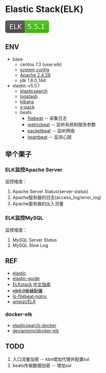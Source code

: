 # Elastic Stack(ELK)

[![Version](../../svg/ELK-5.5.1-brightgreen.svg)](README.md)

## ENV

- base
  - centos 7.3 (user:elk)
  - [system config](env-os.md)
  - [Apache 2.4.28](https://github.com/shawn0915/middleware-study/blob/master/webServer/httpd/httpd.md)
  - jdk 1.8.0_144
- elastic-v5.5.1
  - [elasticsearch](elk-es.md)
  - [logstash](elk-logstash.md)
  - [kibana](elk-kbn.md)
  - [x-pack](elk-xpack.md)
  - beats
    - [filebeat](elk-beat-filebeat.md) -- 采集日志
    - [metricbeat](elk-beat-metricbeat.md) -- 监听系统和服务参数
    - [packetbeat](elk-beat-packetbeat.md) -- 监听网络
    - [heartbeat](elk-beat-heartbeat.md) -- 监测心跳

## 举个栗子

### ELK监控Apache Server

监控维度：

1. Apache Server Status(server-status)
1. Apache服务器的日志(access_log/error_log)
1. Apache服务器的出入流量


### ELK监控MySQL

监控维度：

1. MySQL Server Status
1. MySQL Slow Log

## REF

- [elastic](https://www.elastic.co/)
- [elastic-guide](https://www.elastic.co/guide/index.html)
- [ELKstack 中文指南](https://www.gitbook.com/book/chenryn/elk-stack-guide-cn/details)
- [~~elk5.0安装配置~~](http://blog.csdn.net/qq942477618/article/details/53518372)
- [ls-filebeat-nginx](http://tchuairen.blog.51cto.com/3848118/1840596/)
- [ameizi/ELK](https://github.com/ameizi/ELK)

### docker-elk

- [elasticsearch-docker](https://github.com/elastic/elasticsearch-docker)
- [deviantony/docker-elk](https://github.com/deviantony/docker-elk)

## TODO

1. 入口流量加密 -- kbn增加代理并配置ssl
1. beats传输数据加密 -- 增加ssl
